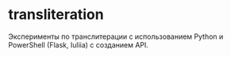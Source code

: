 # transliteration
Эксперименты по транслитерации с использованием Python и PowerShell (Flask, Iuliia) с созданием API.
